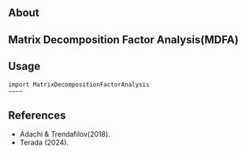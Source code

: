 ## About

## Matrix Decomposition Factor Analysis(MDFA)

## Usage
```{python}
import MatrixDecompositionFactorAnalysis
~~~~
```

## References
- Adachi & Trendafilov(2018).
- Terada (2024).
